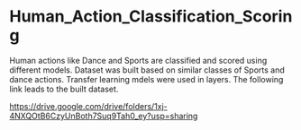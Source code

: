 # Human_Action_Classification_Scoring
Human actions like Dance and Sports are classified and scored using different models. Dataset was built based on similar classes of Sports and dance actions. Transfer learning mdels were used in layers. The following link leads to the built dataset.

https://drive.google.com/drive/folders/1xj-4NXQOtB6CzyUnBoth7Suq9Tah0_ey?usp=sharing
